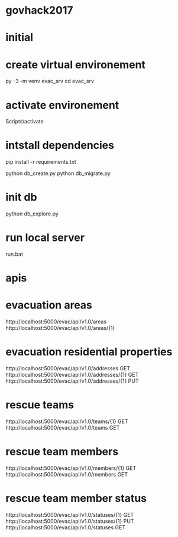 # govhack2017
# initial

# create virtual environement
py -3 -m venv evac_srv
cd  evac_srv

# activate environement
Scripts\activate

# intstall dependencies
pip install -r requirements.txt

python db_create.py
python db_migrate.py

# init db
python db_explore.py 

# run local server
run.bat

# apis

# evacuation areas

http://localhost:5000/evac/api/v1.0/areas
http://localhost:5000/evac/api/v1.0/areas/{1}

# evacuation residential properties

http://localhost:5000/evac/api/v1.0/addresses   	GET
http://localhost:5000/evac/api/v1.0/addresses/{1} 	GET
http://localhost:5000/evac/api/v1.0/addresses/{1} 	PUT

# rescue teams
http://localhost:5000/evac/api/v1.0/teams/{1} 		GET
http://localhost:5000/evac/api/v1.0/teams       	GET

# rescue team members
http://localhost:5000/evac/api/v1.0/members/{1} 	GET
http://localhost:5000/evac/api/v1.0/members 		GET

# rescue team member status
http://localhost:5000/evac/api/v1.0/statuses/{1} 	GET
http://localhost:5000/evac/api/v1.0/statuses/{1} 	PUT
http://localhost:5000/evac/api/v1.0/statuses GET


